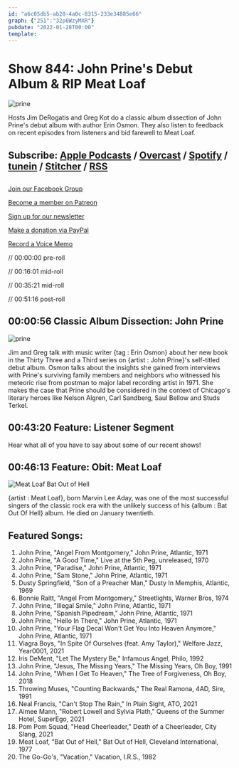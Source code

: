 ```yaml
---
id: "a6c05db5-ab20-4a0c-8315-233e34885e66"
graph: {"251":"32p6WzyMXR"}
pubdate: "2022-01-28T00:00"
template: 
---
```






# Show 844: John Prine's Debut Album & RIP Meat Loaf

![prine](https://static.soundopinions.org/images/2022/billboard-leaning-on-old-car-6489-1591213255.jpeg)

Hosts Jim DeRogatis and Greg Kot do a classic album dissection of John Prine's debut album with author Erin Osmon. They also listen to feedback on recent episodes from listeners and bid farewell to Meat Loaf. 



## Subscribe: [Apple Podcasts](https://itunes.apple.com/us/podcast/sound-opinions/id94793843) / [Overcast](https://overcast.fm/itunes94793843/sound-opinions) / [Spotify](https://open.spotify.com/show/1kNR8YL7TBrQuRxDdS4wtU) / [tunein](https://tunein.com/podcasts/Music-Podcasts/Sound-Opinions-p60273/) / [Stitcher](http://www.stitcher.com/podcast/sound-opinions) / [RSS](https://feeds.simplecast.com/Nn6fjnB0)



## 

[Join our Facebook Group](https://bit.ly/3sivr9T)

[Become a member on Patreon](https://bit.ly/3slWZvc)

[Sign up for our newsletter](https://bit.ly/3eEvRnG)

[Make a donation via PayPal](https://bit.ly/3dmt9lU)

[Record a Voice Memo](https://bit.ly/2RyD5Ah)

// 00:00:00 pre-roll

// 00:16:01 mid-roll

// 00:35:21 mid-roll

// 00:51:16 post-roll



## 00:00:56 Classic Album Dissection: John Prine

![prine](https://static.soundopinions.org/images/2022/johnprineselftitled_grande_82227c1f_23bd_4da6_b01a_52f79ead733f_large_1491415473.jpeg)

Jim and Greg talk with music writer {tag : Erin Osmon} about her new book in the Thirty Three and a Third series on {artist : John Prine}'s self-titled debut album. Osmon talks about the insights she gained from interviews with Prine's surviving family members and neighbors who witnessed his meteoric rise from postman to major label recording artist in 1971. She makes the case that Prine should be considered in the context of Chicago's literary heroes like Nelson Algren, Carl Sandberg, Saul Bellow and Studs Terkel.



## 00:43:20 Feature: Listener Segment

Hear what all of you have to say about some of our recent shows!



## 00:46:13 Feature: Obit: Meat Loaf

![Meat Loaf Bat Out of Hell](https://static.soundopinions.org/assets/844/25112.jpg)

{artist : Meat Loaf}, born Marvin Lee Aday, was one of the most successful singers of the classic rock era with the unlikely success of his {album : Bat Out Of Hell} album. He died on January twentieth.



## Featured Songs:

1. John Prine, "Angel From Montgomery," John Prine, Atlantic, 1971
2. John Prine, "A Good Time," Live at the 5th Peg, unreleased, 1970
3. John Prine, "Paradise," John Prine, Atlantic, 1971
4. John Prine, "Sam Stone," John Prine, Atlantic, 1971
5. Dusty Springfield, "Son of a Preacher Man," Dusty In Memphis, Atlantic, 1969
6. Bonnie Raitt, "Angel From Montgomery," Streetlights, Warner Bros, 1974
7. John Prine, "Illegal Smile," John Prine, Atlantic, 1971
8. John Prine, "Spanish Pipedream," John Prine, Atlantic, 1971
9. John Prine, "Hello In There," John Prine, Atlantic, 1971
10. John Prine, "Your Flag Decal Won't Get You Into Heaven Anymore," John Prine, Atlantic, 1971
11. Viagra Boys, "In Spite Of Ourselves (feat. Amy Taylor)," Welfare Jazz, Year0001, 2021
12. Iris DeMent, "Let The Mystery Be," Infamous Angel,  Philo, 1992
13. John Prine, "Jesus, The Missing Years," The Missing Years, Oh Boy, 1991
14. John Prine, "When I Get To Heaven," The Tree of Forgiveness, Oh Boy, 2018
15. Throwing Muses, "Counting Backwards," The Real Ramona, 4AD, Sire, 1991
16. Neal Francis, "Can't Stop The Rain," In Plain Sight, ATO, 2021
17. Aimee Mann, "Robert Lowell and Sylvia Plath," Queens of the Summer Hotel, SuperEgo, 2021
18. Pom Pom Squad, "Head Cheerleader," Death of a Cheerleader, City Slang, 2021
19. Meat Loaf, "Bat Out of Hell," Bat Out of Hell, Cleveland International, 1977
20. The Go-Go's, "Vacation," Vacation, I.R.S., 1982